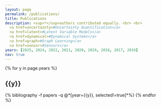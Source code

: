```yaml
---
layout: page
permalink: /publications/
title: Publications
description: <sup>*</sup>authors contributed equally. <br> <br> 
  <a href=uncertainty>#Uncertainty Quantification</a>
  <a href=latent>#Latent Variable Models</a>
  <a href=dynamical>#Dynamical Systems</a>
  <a href=graph>#Graph Learning</a>
  <a href=sensor>#Sensors</a>
years: [2025, 2024, 2022, 2021, 2020, 2019, 2018, 2017, 2016]
nav: true
---
```


<div class="publications">

{% for y in page.years %}
  <h2 class="year">{{y}}</h2>
  {% bibliography -f papers -q @*[year={{y}}, selected!=true]*%}
{% endfor %}

</div>
